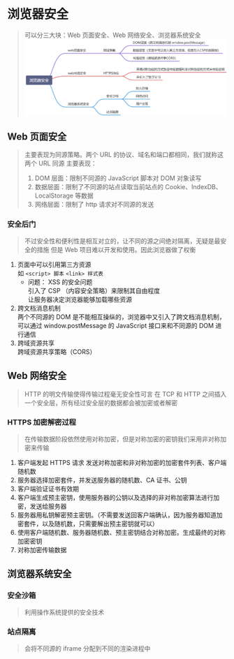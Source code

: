 # 浏览器安全

> 可以分三大块：Web 页面安全、Web 网络安全、浏览器系统安全
> ![alt text](image.png)

## Web 页面安全

> 主要表现为同源策略。两个 URL 的协议、域名和端口都相同，我们就称这两个 URL 同源
> 主要表现：
>
> 1. DOM 层面：限制不同源的 JavaScript 脚本对 DOM 对象读写
> 2. 数据层面：限制了不同源的站点读取当前站点的 Cookie、IndexDB、LocalStorage 等数据
> 3. 网络层面：限制了 http 请求对不同源的发送

### 安全后门

> 不过安全性和便利性是相互对立的，让不同的源之间绝对隔离，无疑是最安全的措施
> 但是 Web 项目难以开发和使用。因此浏览器做了权衡

1. 页面中可以引用第三方资源  
   如 `<script> 脚本` `<link> 样式表`
   - 问题： XSS 的安全问题  
     引入了 CSP （内容安全策略）来限制其自由程度  
     让服务器决定浏览器能够加载哪些资源
2. 跨文档消息机制  
   两个不同源的 DOM 是不能相互操纵的，浏览器中又引入了跨文档消息机制，可以通过 window.postMessage 的 JavaScript 接口来和不同源的 DOM 进行通信
3. 跨域资源共享  
   跨域资源共享策略（CORS）

## Web 网络安全

> HTTP 的明文传输使得传输过程毫无安全性可言
> 在 TCP 和 HTTP 之间插入一个安全层，所有经过安全层的数据都会被加密或者解密

### HTTPS 加密解密过程

> 在传输数据阶段依然使用对称加密，但是对称加密的密钥我们采用非对称加密来传输

<!-- 1. 首先浏览器向服务器发送对称加密套件列表、非对称加密套件列表和随机数 client-random。
2. 服务器保存随机数 client-random，选择对称加密和非对称加密的套件，然后生成随机数 service-random，向浏览器发送选择的加密套件、service-random 和公钥。
3. 浏览器保存公钥，并生成随机数 pre-master，然后利用公钥对 pre-master 加密，并向服务器发送加密后的数据。
4. 最后服务器拿出自己的私钥，解密出 pre-master 数据，并返回确认消息。 -->

<!-- 1. 客户端发起 HTTPS 请求
2. 服务器返回 SSL/TLS 证书
3. 客户端会验证 CA 证书。有没有过期
4. 没有过期的话，客户端会生成一个秘钥，并使用服务器的公钥进行加密。
5. 客户端会把这个秘钥发送给服务器。只有服务器的私钥才能解密
6. 服务器使用自己的私钥解密客户端发送的会话密钥，得到对称加密密钥（会话密钥）。
7. 接下来的传输都会用对称加密创数 -->

1. 客户端发起 HTTPS 请求 发送对称加密和非对称加密的加密套件列表、客户端随机数
2. 服务器选择加密套件，并发送服务器的随机数、CA 证书、公钥
3. 客户端验证证书有效期
4. 客户端生成预主密钥，使用服务器的公钥以及选择的非对称加密算法进行加密，发送给服务器
5. 服务器用私钥解密预主密钥。（不需要发送回客户端确认，因为服务器知道加密套件，以及随机数，只需要解出预主密钥就可以）
6. 使用客户端随机数、服务器随机数、预主密钥结合对称加密。生成最终的对称加密密钥
7. 对称加密传输数据

## 浏览器系统安全

### 安全沙箱

> 利用操作系统提供的安全技术

### 站点隔离

> 会将不同源的 iframe 分配到不同的渲染进程中
